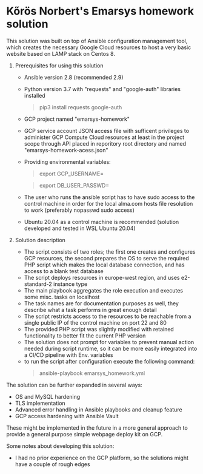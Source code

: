 # Kőrös Norbert's Emarsys homework solution

This solution was built on top of Ansible configuration management tool, which creates the necessary Google Cloud resources to host a very basic website based on LAMP stack on Centos 8.

1. Prerequisites for using this solution
    - Ansible version 2.8 (recommended 2.9)
    - Python version 3.7 with "requests" and "google-auth" libraries installed
      > pip3 install requests google-auth
    - GCP project named "emarsys-homework"
    - GCP service account JSON access file with sufficent privileges to administer GCP Compute Cloud resources at least in the project scope through API placed in reporitory root directory and named "emarsys-homework-acess.json"
    - Providing environmental variables:
      > export GCP_USERNAME=
      
      > export DB_USER_PASSWD=
    - The user who runs the ansible script has to have sudo access to the control machine in order for the local alma.com hosts file resolution to work (preferably nopasswd sudo access) 
    - Ubuntu 20.04 as a control machine is recommended (solution developed and tested in WSL Ubuntu 20.04)

2. Solution description
    - The script consists of two roles; the first one creates and configures GCP resources, the second prepares the OS to serve the required PHP script which makes the local database connection, and has access to a blank test database
    - The script deploys resources in europe-west region, and uses e2-standard-2 instance type
    - The main playbook aggregates the role execution and executes some misc. tasks on localhost
    - The task names are for documentation purposes as well, they describe what a task performs in great enough detail
    - The script restricts access to the resources to be reachable from a single public IP of the control machine on port 22 and 80
    - The provided PHP script was slightly modified with retained functionality to better fit the current PHP version
    - The solution does not prompt for variables to prevent manual action needed during script runtime, so it can be more easily integrated into a CI/CD pipeline with Env. variables
    - to run the script after configuration execute the following command:
      > ansible-playbook emarsys_homework.yml
    

The solution can be further expanded in several ways:
- OS and MySQL hardening
- TLS implementation
- Advanced error handling in Ansible playbooks and cleanup feature
- GCP access hardening with Ansible Vault

These might be implemented in the future in a more general approach to provide a general purpose simple webpage deploy kit on GCP.

Some notes about developing this solution:
- I had no prior experience on the GCP platform, so the solutions might have a couple of rough edges
